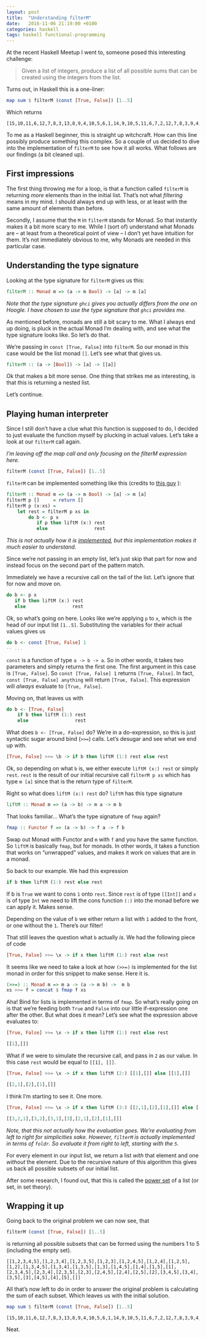 ```yaml
---
layout: post
title:  "Understanding filterM"
date:   2016-11-06 21:19:00 +0100
categories: haskell
tags: haskell functional-programming
---
```


At the recent Haskell Meetup I went to, someone posed this interesting challenge:

> Given a list of integers, produce a list of all possible sums that can be created using the integers from the list.

Turns out, in Haskell this is a one-liner:

```haskell
map sum $ filterM (const [True, False]) [1..5]
```

Which returns

```
[15,10,11,6,12,7,8,3,13,8,9,4,10,5,6,1,14,9,10,5,11,6,7,2,12,7,8,3,9,4,5,0]
```

To me as a Haskell beginner, this is straight up witchcraft. How can this line possibly produce something this complex. So a couple of us decided to dive into the implementation of `filterM` to see how it all works.  What follows are our findings (a bit cleaned up).

## First impressions
The first thing throwing me for a loop, is that a function called `filterM` is returning *more* elements than in the initial list. That’s not what _filtering_ means in my mind. I should always end up with less, or at least with the same amount of elements than before.

Secondly, I assume that the `M` in `filterM` stands for Monad. So that instantly makes it a bit more scary to me. While I (sort of) understand what Monads are – at least from a theoretical point of view – I don’t yet have intuition for them. It’s not immediately obvious to me, why Monads are needed in this particular case.

## Understanding the type signature
Looking at the type signature for `filterM`  gives us this:

```haskell
filterM :: Monad m => (a -> m Bool) -> [a] -> m [a]
```

_Note that the type signature `ghci` gives you actually differs from the one on Hoogle. I have chosen to use the type signature that `ghci` provides me._

As mentioned before, monads are still a bit scary to me. What I always end up doing, is pluck in the actual Monad I’m dealing with, and see what the type signature looks like. So let’s do that.

We’re passing in `const [True, False]` into `filterM`. So our monad in this case would be the list monad `[]`. Let’s see what that gives us.

```haskell
filterM :: (a -> [Bool]) -> [a] -> [[a]]
```

Ok that makes a bit more sense. One thing that strikes me as interesting, is that this is returning a nested list.

Let’s continue.

## Playing human interpreter
Since I still don’t have a clue what this function is supposed to do, I decided to just evaluate the function myself by plucking in actual values. Let’s take a look at our `filterM` call again.

_I’m leaving off the map call and only focusing on the filterM expression here._

```haskell
filterM (const [True, False]) [1..5]
```

`filterM` can be implemented something like this (credits to [this guy](https://byorgey.wordpress.com/2007/06/26/deducing-code-from-types-filterm/) ):

```haskell
filterM :: Monad m => (a -> m Bool) -> [a] -> m [a]
filterM p []     = return []
filterM p (x:xs) =
    let rest = filterM p xs in
        do b <- p x
           if p then liftM (x:) rest
           else                 rest
```

_This is not actually how it is [implemented](http://hackage.haskell.org/package/base-4.9.0.0/docs/src/Control.Monad.html#filterM), but this implementation makes it much easier to understand._

Since we’re not passing in an empty list, let’s just skip that part for now and instead focus on the second part of the pattern match.

Immediately we have a recursive call on the tail of the list. Let’s ignore that for now and move on.

```haskell
do b <- p x
   if b then liftM (x:) rest
   else                 rest
```

Ok, so what’s going on here. Looks like we’re applying `p` to `x`, which is the head of our input list `[1..5]`.  Substituting the variables for their actual values gives us

```haskell
do b <- const [True, False] 1
-- ...
```

`const` is a function of type `a -> b -> a`. So in other words, it takes two parameters and simply returns the first one.  The first argument in this case is `[True, False]`. So `const [True, False] 1` returns `[True, False]`. In fact, `const [True, False] anything` will return `[True, False]`. This expression will _always_ evaluate to `[True, False]`.

Moving on, that leaves us with

```haskell
do b <- [True, False]
    if b then liftM (1:) rest
    else                 rest
```

What does `b <- [True, False]` do? We’re in a do-expression, so this is just syntactic sugar around bind (`>>=`) calls. Let’s desugar and see what we end up with.

```haskell
[True, False] >>= \b -> if b then liftM (1:) rest else rest
```

Ok, so depending on what `b` is, we either execute `liftM (x:) rest` or simply `rest`. `rest` is the result of our initial recursive call `filterM p xs` which has type `m [a]` since that is the return type of `filterM`.

Right so what does `liftM (x:) rest` do? `liftM` has this type signature

```haskell
liftM :: Monad m => (a -> b) -> m a -> m b
```

That looks familiar… What’s the type signature of `fmap` again?

```haskell
fmap :: Functor f => (a -> b) -> f a -> f b
```

Swap out Monad with Functor and `m` with `f` and you have the same function. So `liftM` is basically `fmap`, but for monads. In other words, it takes a function that works on “unwrapped” values, and makes it work on values that are in a monad.

So back to our example. We had this expression

```haskell
if b then liftM (1:) rest else rest
```

If b is `True` we want to cons `1` onto `rest`. Since `rest` is of type `[[Int]]` and `x` is of type `Int` we need to lift the cons function `(:)` into the monad before we can apply it. Makes sense.

Depending on the value of `b` we either return a list with `1` added to the front, or one without the `1`. There’s our filter!

That still leaves the question what `b` actually _is_. We had the following piece of code

```haskell
[True, False] >>= \x -> if x then liftM (1:) rest else rest
```

It seems like we need to take a look at how `(>>=)` is implemented for the list monad in order for this snippet to make sense. Here it is.

```haskell
(>>=) :: Monad m => m a -> (a -> m b) ->  m b
xs >>= f = concat $ fmap f xs
```

Aha! Bind for lists is implemented in terms of `fmap`. So what’s really going on is that we’re feeding both `True` and `False` into our little if-expression one after the other.  But what does it mean? Let’s see what the expression above evaluates to:

```haskell
[True, False] >>= \x -> if x then liftM (1:) rest else rest

[[1],[]]
```

What if we were to simulate the recursive call, and pass in `2` as our value. In this case `rest` would be equal to `[[1], []]`.

```haskell
[True, False] >>= \x -> if x then liftM (2:) [[1],[]] else [[1],[]]

[[2,1],[2],[1],[]]
```

I think I’m starting to see it. One more.

```haskell
[True, False] >>= \x -> if x then liftM (3:) [[2,1],[2],[1],[]] else [[2,1],[2],[1],[]]

[[3,2,1],[3,2],[3,1],[3],[2,1],[2],[1],[]]
```

_Note, that this not actually how the evaluation goes. We’re evaluating from left to right for simplicities sake. However, `filterM` is actually implemented in terms of `foldr`.  So evaluate it from right to left, starting with the `5`._

For every element in our input list, we return a list _with_ that element and one _without_ the element. Due to the recursive nature of this algorithm this gives us back all possible subsets of our initial list.

After some research, I found out, that this is called the [power set](https://en.wikipedia.org/wiki/Power_set) of a list (or set, in set theory).

## Wrapping it up
Going back to the original problem we can now see, that 

```haskell
filterM (const [True, False]) [1..5]
```

is returning all possible subsets that can be formed using the numbers 1 to 5 (including the empty set).

```
[[1,2,3,4,5],[1,2,3,4],[1,2,3,5],[1,2,3],[1,2,4,5],[1,2,4],[1,2,5],[1,2],[1,3,4,5],[1,3,4],[1,3,5],[1,3],[1,4,5],[1,4],[1,5],[1],[2,3,4,5],[2,3,4],[2,3,5],[2,3],[2,4,5],[2,4],[2,5],[2],[3,4,5],[3,4],[3,5],[3],[4,5],[4],[5],[]]
```

All that’s now left to do in order to answer the original problem is calculating the sum of each subset. Which leaves us with the initial solution.

```haskell
map sum $ filterM (const [True, False]) [1..5]
```

```
[15,10,11,6,12,7,8,3,13,8,9,4,10,5,6,1,14,9,10,5,11,6,7,2,12,7,8,3,9,4,5,0]
```

Neat.
